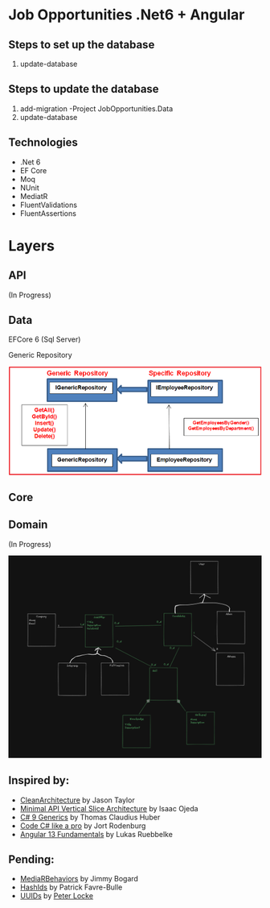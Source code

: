 # Job Opportunities .Net6 + Angular

## Steps to set up the database

1) update-database

## Steps to update the database

1) add-migration <MigrationName> -Project JobOpportunities.Data
2) update-database

## Technologies
* .Net 6
* EF Core
* Moq
* NUnit
* MediatR
* FluentValidations
* FluentAssertions

# Layers

## API
(In Progress)

## Data
EFCore 6 (Sql Server)

Generic Repository

![](2022-08-04-15-24-36.png)

## Core

## Domain

(In Progress)

![](2022-08-04-16-44-22.png)

## Inspired by:

- [CleanArchitecture](https://github.com/jasontaylordev/CleanArchitecture) by Jason Taylor
- [Minimal API Vertical Slice Architecture](https://github.com/isaacOjeda/MinimalApiArchitecture) by Isaac Ojeda
- [C# 9 Generics](https://app.pluralsight.com/library/courses/c-sharp-generics/table-of-contents) by Thomas Claudius Huber
- [Code C# like a pro](https://www.oreilly.com/library/view/code-like-a/9781617298028/) by Jort Rodenburg
- [Angular 13 Fundamentals](https://frontendmasters.com/courses/angular-13/) by Lukas Ruebbelke
  
## Pending:
- [MediaRBehaviors](https://github.com/jbogard/MediatR/wiki/Behaviors) by Jimmy Bogard
- [HashIds](https://medium.com/@patrickfav/a-better-way-to-protect-your-database-ids-a33fa9867552) by Patrick Favre-Bulle
- [UUIDs](https://medium.com/lightrail/prevent-business-intelligence-leaks-by-using-uuids-instead-of-database-ids-on-urls-and-in-apis-17f15669fd2e) by [Peter Locke](https://medium.com/@pdlocke)
